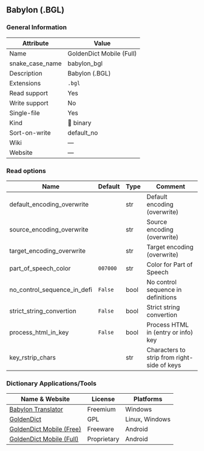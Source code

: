 ## Babylon (.BGL)

### General Information

| Attribute       | Value                    |
| --------------- | ------------------------ |
| Name            | GoldenDict Mobile (Full) |
| snake_case_name | babylon_bgl              |
| Description     | Babylon (.BGL)           |
| Extensions      | `.bgl`                   |
| Read support    | Yes                      |
| Write support   | No                       |
| Single-file     | Yes                      |
| Kind            | 🔢 binary                 |
| Sort-on-write   | default_no               |
| Wiki            | ―                        |
| Website         | ―                        |

### Read options

| Name                        | Default  | Type | Comment                                     |
| --------------------------- | -------- | ---- | ------------------------------------------- |
| default_encoding_overwrite  |          | str  | Default encoding (overwrite)                |
| source_encoding_overwrite   |          | str  | Source encoding (overwrite)                 |
| target_encoding_overwrite   |          | str  | Target encoding (overwrite)                 |
| part_of_speech_color        | `007000` | str  | Color for Part of Speech                    |
| no_control_sequence_in_defi | `False`  | bool | No control sequence in definitions          |
| strict_string_convertion    | `False`  | bool | Strict string convertion                    |
| process_html_in_key         | `False`  | bool | Process HTML in (entry or info) key         |
| key_rstrip_chars            |          | str  | Characters to strip from right-side of keys |



### Dictionary Applications/Tools

| Name & Website                                          | License     | Platforms      |
| ------------------------------------------------------- | ----------- | -------------- |
| [Babylon Translator](https://www.babylon-software.com/) | Freemium    | Windows        |
| [GoldenDict](http://goldendict.org/)                    | GPL         | Linux, Windows |
| [GoldenDict Mobile (Free)](http://goldendict.mobi/)     | Freeware    | Android        |
| [GoldenDict Mobile (Full)](http://goldendict.mobi/)     | Proprietary | Android        |
